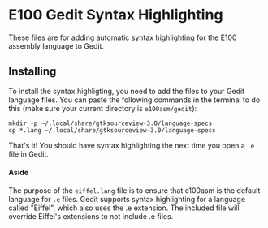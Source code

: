 # E100 Gedit Syntax Highlighting

These files are for adding automatic syntax highlighting for the E100 assembly language to Gedit.

## Installing
To install the syntax highligting, you need to add the files to your Gedit language files. You can paste the following commands in the terminal to do this (make sure your current directory is `e100asm/gedit`):

```
mkdir -p ~/.local/share/gtksourceview-3.0/language-specs
cp *.lang ~/.local/share/gtksourceview-3.0/language-specs
```

That's it! You should have syntax highlighting the next time you open a `.e` file in Gedit.

#### Aside
The purpose of the `eiffel.lang` file is to ensure that e100asm is the default language for `.e` files. Gedit supports syntax highlighting for a language called "Eiffel", which also uses the .e extension. The included file will override Eiffel's extensions to not include .e files.
